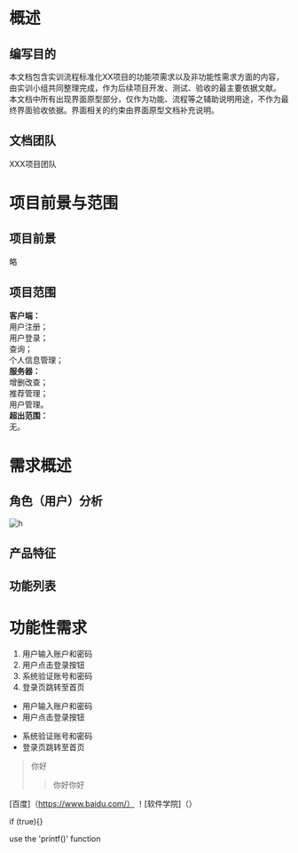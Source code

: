 # 概述
## 编写目的
本文档包含实训流程标准化XX项目的功能项需求以及非功能性需求方面的内容，由实训小组共同整理完成，作为后续项目开发、测试、验收的最主要依据文献。
本文档中所有出现界面原型部分，仅作为功能、流程等之辅助说明用途，不作为最终界面验收依据。界面相关的约束由界面原型文档补充说明。
## 文档团队
XXX项目团队
# 项目前景与范围
## 项目前景
略
## 项目范围
**客户端：**  
用户注册；  
用户登录；  
查询；   
个人信息管理；  
**服务器：**  
增删改查；  
推荐管理；  
用户管理。  
**超出范围：**   
无。  
# 需求概述
## 角色（用户）分析
![h](http://pic1.16pic.com/00/17/84/16pic_1784799_b.jpg)
## 产品特征
## 功能列表
# 功能性需求
1. 用户输入账户和密码
2. 用户点击登录按钮
3. 系统验证账号和密码
4. 登录页跳转至首页

- 用户输入账户和密码
- 用户点击登录按钮
+ 系统验证账号和密码
+ 登录页跳转至首页

> 你好
>> 你好你好

[百度]（https://www.baidu.com/）
！[软件学院]（）

  if (true){}
  
 use the 'printf()' function
